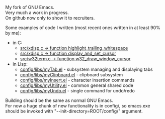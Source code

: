 My fork of GNU Emacs.  
Very much a work in progress.  
On github now only to show it to recruiters.

Some examples of code I written (most recent ones written in at least 90% by me):
* in C:
	* [src/xdisp.c -> function highlight_trailing_whitespace](src/xdisp.c#L23983)
	* [src/xdisp.c -> function display_and_set_cursor](src/xdisp.c#L33669)
	* [src/w32term.c -> function w32_draw_window_cursor](src/w32term.c#L6441)
* in Lisp:
	* [config/libs/myTab.el](config/libs/myTab.el) - subsystem managing and displaying tabs
	* [config/libs/myClipboard.el](config/libs/myClipboard.el) - clipboard subsystem
	* [config/libs/myInsert.el](config/libs/myInsert.el) - character insertion commands
	* [config/libs/myUtility.el](config/libs/myUtility.el) - common general shared code
	* [config/libs/myUndo.el](config/libs/myUndo.el) - single command for undo/redo

Building should be the same as normal GNU Emacs.  
For now a huge chunk of new functionality is in config/, so emacs.exe should be
invoked with "--init-directory=ROOT/config/" argument.
